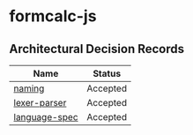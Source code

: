 # formcalc-js

## Architectural Decision Records

|                Name               |   Status   |
|-----------------------------------|------------|
| [naming](naming.md)               | Accepted   |
| [lexer-parser](lexer-parser.md)   | Accepted   |
| [language-spec](language-spec.md) | Accepted   |
